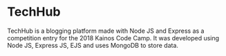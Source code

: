 # TechHub
TechHub is a blogging platform made with Node JS and Express as a competition entry for the 2018 Kainos Code Camp.
It was developed using Node JS, Express JS, EJS and uses MongoDB to store data.
